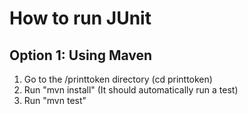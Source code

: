 # How to run JUnit


## Option 1: Using Maven
1. Go to the /printtoken directory (cd printtoken)
2. Run "mvn install" (It should automatically run a test)
3. Run "mvn test"
